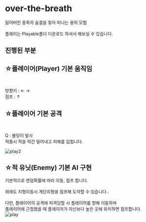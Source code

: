 # over-the-breath
잃어버린 종족의 숨결을 찾아 떠나는 용의 모험<br>
<br>
플레이는 Playable폴더 다운로드 하셔서 해보실 수 있습니다.

## 진행된 부분 


<h2>☆플레이어(Player) 기본 움직임 </h4><br>

방향키 : ←  →  <br>
점프 : ↑   <br>

<h2>☆플레이어 기본 공격</h4><br>
  
Q : 불덩이 발사 <br>
적중시 적을 약간 밀어내고 피해를 입힙니다. <br>


![play2](https://user-images.githubusercontent.com/63836325/159896440-4964f471-c4c8-4e0c-b32a-3215ba1d8c7e.gif)


<h2>☆적 유닛(Enemy) 기본 AI 구현</h4>

기본적으로 랜덤확률에 따라 이동, 점프 합니다.<br>
<br>
외에도 지형이동시 계단지형을 점프해 도약할 수 있습니다..<br>
<br>
다만, 플레이어의 공격에 피격당할 시 플레이어를 향해 이동하며<br>
플레이어에 근접했을 때 플레이어가 자신보다 높은 곳에 위치하면 점프합니다.<br>
![play](https://user-images.githubusercontent.com/63836325/159894667-ae98f061-ad63-4642-b10e-6370284673da.gif)
